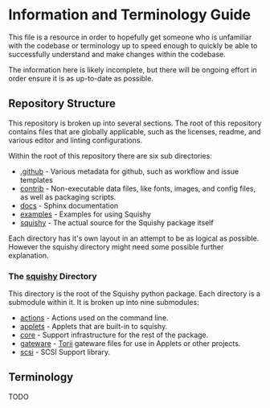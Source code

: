 # Information and Terminology Guide

This file is a resource in order to hopefully get someone who is unfamiliar with the codebase
or terminology up to speed enough to quickly be able to successfully understand and make changes
within the codebase.

The information here is likely incomplete, but there will be ongoing effort in order ensure it is
as up-to-date as possible.

## Repository Structure

This repository is broken up into several sections. The root of this repository contains files that are globally applicable, such as the licenses, readme, and various editor and linting configurations.

Within the root of this repository there are six sub directories:
 * [.github](./.github/) - Various metadata for github, such as workflow and issue templates
 * [contrib](./contrib/) - Non-executable data files, like fonts, images, and config files, as well as packaging scripts.
 * [docs](./docs/) - Sphinx documentation
 * [examples](./examples/) - Examples for using Squishy
 * [squishy](./squishy/) - The actual source for the Squishy package itself


Each directory has it's own layout in an attempt to be as logical as possible. However the squishy directory might need some possible further explanation.

### The [squishy](./squishy/) Directory

This directory is the root of the Squishy python package. Each directory is a submodule within it. It is broken up into nine submodules:

 * [actions](./squishy/actions/) - Actions used on the command line.
 * [applets](./squishy/applets/) - Applets that are built-in to squishy.
 * [core](./squishy/core) - Support infrastructure for the rest of the package.
 * [gateware](./squishy/gateware/) - [Torii](https://github.com/shrine-maiden-heavy-industries/torii-hdl) gateware files for use in Applets or other projects.
 * [scsi](./squishy/scsi/) - SCSI Support library.

## Terminology

TODO
